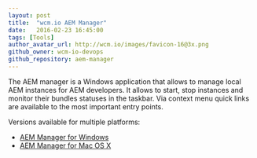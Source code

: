 ```yaml
---
layout: post
title:  "wcm.io AEM Manager"
date:   2016-02-23 16:45:00
tags: [Tools]
author_avatar_url: http://wcm.io/images/favicon-16@3x.png
github_owner: wcm-io-devops
github_repository: aem-manager
---
```


The AEM manager is a Windows application that allows to manage local AEM instances for AEM developers. It allows to start, stop instances and monitor their bundles statuses in the taskbar. Via context menu quick links are available to the most important entry points.

Versions available for multiple platforms:
* [AEM Manager for Windows](https://github.com/wcm-io-devops/aem-manager)
* [AEM Manager for Mac OS X](https://github.com/wcm-io-devops/aem-manager-osx)
